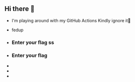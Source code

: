 ## Hi there 👋

- I'm playing around with my GitHub Actions Kindly ignore it🫡

<!-- SOLVER_LIST_START -->
* fedup
* ### Enter your flag ss
* ### Enter your flag
* 
* 
* 

<!--
**sanjaykannan8/sanjaykannan8** is a ✨ _special_ ✨ repository because its `README.md` (this file) appears on your GitHub profile.

Here are some ideas to get you started:

- 🔭 I’m currently working on ...
- 🌱 I’m currently learning ...
- 👯 I’m looking to collaborate on ...
- 🤔 I’m looking for help with ...
- 💬 Ask me about ...
- 📫 How to reach me: ...
- 😄 Pronouns: ...
- ⚡ Fun fact: ...
-->

